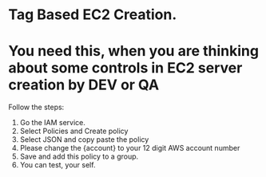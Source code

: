 # Tag Based EC2 Creation.
# You need this, when you are thinking about some controls in EC2 server creation by DEV or QA

Follow the steps:

1. Go the IAM service.
2. Select Policies and Create policy
3. Select JSON and copy paste the policy
4. Please change the {account} to your 12 digit AWS account number
5. Save and add this policy to a group.
6. You can test, your self.